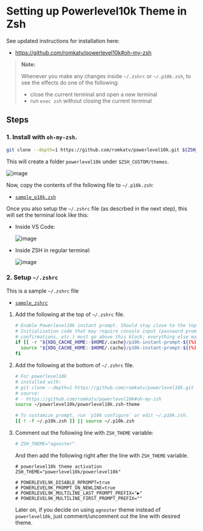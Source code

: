 # Setting up Powerlevel10k Theme in Zsh

See updated instructions for installation here:

- https://github.com/romkatv/powerlevel10k#oh-my-zsh

> **Note:**
>
> Whenever you make any changes inside `~/.zshrc` or `~/.p10k.zsh`, to see the effects do one of the following:
> 
> - close the current terminal and open a new terminal
> - run `exec zsh` without closing the current terminal

## Steps

### 1. Install with `oh-my-zsh`.

   ```sh
   git clone --depth=1 https://github.com/romkatv/powerlevel10k.git ${ZSH_CUSTOM:-$HOME/.oh-my-zsh/custom}/themes/powerlevel10k
   ```

   This will create a folder `powerlevel10k` under `$ZSH_CUSTOM/themes`.
   
   ![image](https://user-images.githubusercontent.com/10201242/162110694-60dbc9f0-b3f4-4267-9b4b-842c4235a403.png)


   Now, copy the contents of the following file to `~/.p10k.zsh`:

   - [`sample_p10k.zsh`](sample_p10k.zsh)
   
   Once you also setup the `~/.zshrc` file (as descrbed in the next step), 
   this will set the terminal look like this:
   
   - Inside VS Code:
   
     ![image](https://user-images.githubusercontent.com/10201242/162108322-7dee7c57-8ef0-43ef-abd7-3957c6292f97.png)

   - Inside ZSH in regular terminal:
   
     ![image](https://user-images.githubusercontent.com/10201242/162108633-e0384e37-a749-4ae9-b076-bea8f7396ca6.png)

### 2. Setup `~/.zshrc`

   This is a sample `~/.zshrc` file
   - [`sample_zshrc`](sample_zshrc)

1. Add the following at the top of `~/.zshrc` file.

   ```sh
   # Enable Powerlevel10k instant prompt. Should stay close to the top of ~/.zshrc.
   # Initialization code that may require console input (password prompts, [y/n]
   # confirmations, etc.) must go above this block; everything else may go below.
   if [[ -r "${XDG_CACHE_HOME:-$HOME/.cache}/p10k-instant-prompt-${(%):-%n}.zsh" ]]; then
     source "${XDG_CACHE_HOME:-$HOME/.cache}/p10k-instant-prompt-${(%):-%n}.zsh"
   fi
   
   ```

2. Add the following at the bottom of `~/.zshrc` file.

   ```sh
   # For powerlevel10k
   # installed with:
   # git clone --depth=1 https://github.com/romkatv/powerlevel10k.git ${ZSH_CUSTOM:-$HOME/.oh-my-zsh/custom}/themes/powerlevel10k
   # source:
   # - https://github.com/romkatv/powerlevel10k#oh-my-zsh
   source ~/powerlevel10k/powerlevel10k.zsh-theme
   
   # To customize prompt, run `p10k configure` or edit ~/.p10k.zsh.
   [[ ! -f ~/.p10k.zsh ]] || source ~/.p10k.zsh
   
   ```

3. Comment out the following line with `ZSH_THEME` variable:

   ```sh
   # ZSH_THEME="agnoster"
   ```
   
   And then add the following right after the line with `ZSH_THEME` variable.
   
   ```
   # powerlevel10k theme activation
   ZSH_THEME="powerlevel10k/powerlevel10k"
   
   # POWERLEVEL9K_DISABLE_RPROMPT=true
   # POWERLEVEL9K_PROMPT_ON_NEWLINE=true
   # POWERLEVEL9K_MULTILINE_LAST_PROMPT_PREFIX="▶"
   # POWERLEVEL9K_MULTILINE_FIRST_PROMPT_PREFIX=""
   ```
   
   Later on, if you decide on using `agnoster` theme instead of `powerlevel10k`, just comment/uncomment out the line with desired theme. 
